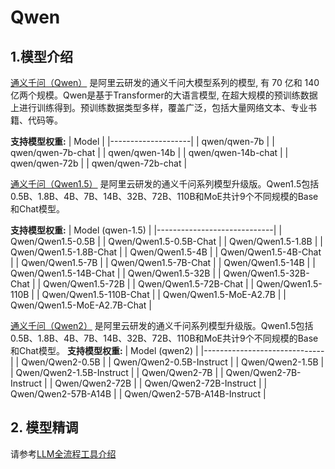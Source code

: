 # Qwen

## 1.模型介绍

[通义千问（Qwen）](https://arxiv.org/abs/2205.01068) 是阿里云研发的通义千问大模型系列的模型, 有 70 亿和 140 亿两个规模。Qwen是基于Transformer的大语言模型, 在超大规模的预训练数据上进行训练得到。预训练数据类型多样，覆盖广泛，包括大量网络文本、专业书籍、代码等。

**支持模型权重:**
| Model              |
|--------------------|
| qwen/qwen-7b       |
| qwen/qwen-7b-chat  |
| qwen/qwen-14b      |
| qwen/qwen-14b-chat |
| qwen/qwen-72b      |
| qwen/qwen-72b-chat |



[通义千问（Qwen1.5）](https://qwenlm.github.io/blog/qwen1.5/) 是阿里云研发的通义千问系列模型升级版。Qwen1.5包括0.5B、1.8B、4B、7B、14B、32B、72B、110B和MoE共计9个不同规模的Base和Chat模型。

**支持模型权重:**
| Model (qwen-1.5)            |
|-----------------------------|
| Qwen/Qwen1.5-0.5B           |
| Qwen/Qwen1.5-0.5B-Chat      |
| Qwen/Qwen1.5-1.8B           |
| Qwen/Qwen1.5-1.8B-Chat      |
| Qwen/Qwen1.5-4B             |
| Qwen/Qwen1.5-4B-Chat        |
| Qwen/Qwen1.5-7B             |
| Qwen/Qwen1.5-7B-Chat        |
| Qwen/Qwen1.5-14B            |
| Qwen/Qwen1.5-14B-Chat       |
| Qwen/Qwen1.5-32B            |
| Qwen/Qwen1.5-32B-Chat       |
| Qwen/Qwen1.5-72B            |
| Qwen/Qwen1.5-72B-Chat       |
| Qwen/Qwen1.5-110B           |
| Qwen/Qwen1.5-110B-Chat      |
| Qwen/Qwen1.5-MoE-A2.7B      |
| Qwen/Qwen1.5-MoE-A2.7B-Chat |


[通义千问（Qwen2）](https://qwenlm.github.io/blog/qwen1.5/) 是阿里云研发的通义千问系列模型升级版。Qwen1.5包括0.5B、1.8B、4B、7B、14B、32B、72B、110B和MoE共计9个不同规模的Base和Chat模型。
**支持模型权重:**
| Model (qwen2)                |
|------------------------------|
| Qwen/Qwen2-0.5B              |
| Qwen/Qwen2-0.5B-Instruct     |
| Qwen/Qwen2-1.5B              |
| Qwen/Qwen2-1.5B-Instruct     |
| Qwen/Qwen2-7B                |
| Qwen/Qwen2-7B-Instruct       |
| Qwen/Qwen2-72B               |
| Qwen/Qwen2-72B-Instruct      |
| Qwen/Qwen2-57B-A14B          |
| Qwen/Qwen2-57B-A14B-Instruct |


## 2. 模型精调
请参考[LLM全流程工具介绍](../README.md)
